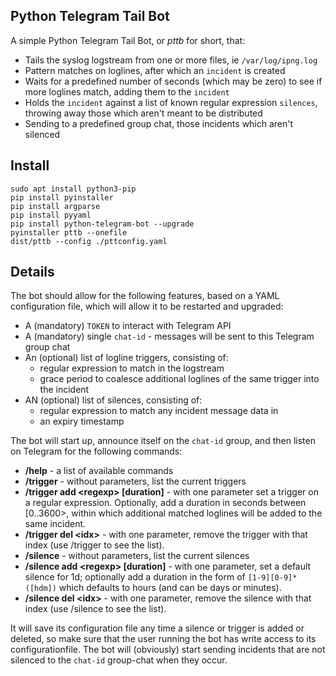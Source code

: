 ## Python Telegram Tail Bot

A simple Python Telegram Tail Bot, or _pttb_ for short, that:

* Tails the syslog logstream from one or more files, ie `/var/log/ipng.log`
* Pattern matches on loglines, after which an `incident` is created
* Waits for a predefined number of seconds (which may be zero) to see if more loglines match, adding them to
  the `incident`
* Holds the `incident` against a list of known regular expression `silences`, throwing away those which
  aren't meant to be distributed
* Sending to a predefined group chat, those incidents which aren't silenced


## Install

```
sudo apt install python3-pip
pip install pyinstaller
pip install argparse
pip install pyyaml
pip install python-telegram-bot --upgrade
pyinstaller pttb --onefile
dist/pttb --config ./pttconfig.yaml
```

## Details

The bot should allow for the following features, based on a YAML configuration file, which will allow it to be
restarted and upgraded:

* A (mandatory) `TOKEN` to interact with Telegram API
* A (mandatory) single `chat-id` - messages will be sent to this Telegram group chat
* An (optional) list of logline triggers, consisting of:
  * regular expression to match in the logstream
  * grace period to coalesce additional loglines of the same trigger into the incident
* AN (optional) list of silences, consisting of:
  * regular expression to match any incident message data in
  * an expiry timestamp

The bot will start up, announce itself on the `chat-id` group, and then listen on Telegram for the following
commands:

* **/help** - a list of available commands
* **/trigger** - without parameters, list the current triggers
* **/trigger add &lt;regexp&gt; [duration]** - with one parameter set a trigger on a regular expression. Optionally,
  add a duration in seconds between [0..3600>, within which additional matched loglines will be added to the
  same incident.
* **/trigger del &lt;idx&gt;** - with one parameter, remove the trigger with that index (use /trigger to see the list).
* **/silence** - without parameters, list the current silences
* **/silence add &lt;regexp&gt; [duration]** - with one parameter, set a default silence for 1d; optionally
  add a duration in the form of `[1-9][0-9]*([hdm])` which defaults to hours (and can be days or minutes).
* **/silence del &lt;idx&gt;** - with one parameter, remove the silence with that index (use /silence to see the list).

It will save its configuration file any time a silence or trigger is added or deleted, so make sure that the user running
the bot has write access to its configurationfile. The bot will (obviously) start sending incidents that are not silenced
to the `chat-id` group-chat when they occur.
